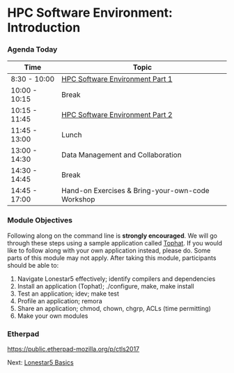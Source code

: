 # HPC Software Environment: Introduction

### Agenda Today

| Time | Topic |
|--------|--------------------------------------------------|
|  8:30 - 10:00 | [HPC Software Environment Part 1](docs/hpc_software_environment_01.md) |
| 10:00 - 10:15 | Break |
| 10:15 - 11:45 | [HPC Software Environment Part 2](docs/hpc_software_environment_01.md) |
| 11:45 - 13:00 | Lunch |
| 13:00 - 14:30 | Data Management and Collaboration |
| 14:30 - 14:45 | Break |
| 14:45 - 17:00 | Hand-on Exercises & Bring-your-own-code Workshop |



### Module Objectives

Following along on the command line is **strongly encouraged**. We will go through these steps using a sample application called [Tophat](https://ccb.jhu.edu/software/tophat/tutorial.shtml). If you would like to follow along with your own application instead, please do. Some parts of this module may not apply. After taking this module, participants should be able to:

 1. Navigate Lonestar5 effectively; identify compilers and dependencies
 2. Install an application (Tophat); ./configure, make, make install
 3. Test an application; idev; make test
 4. Profile an application; remora
 5. Share an application; chmod, chown, chgrp, ACLs (time permitting)
 6. Make your own modules



### Etherpad
https://public.etherpad-mozilla.org/p/ctls2017

Next: [Lonestar5 Basics](hpc_software_environment_02.md)

